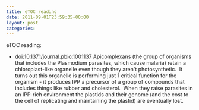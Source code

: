 ```yaml
---
title: eTOC reading
date: 2011-09-01T23:59:35+00:00
layout: post
categories:
---
```

eTOC reading:

  * [doi:10.1371/journal.pbio.1001137][1] Apicomplexans (the group of organisms that includes the Plasmodium parasites, which cause malaria) retain a chloroplast-like organelle even though they aren't photosynthetic.  It turns out this organelle is performing just 1 critical function for the organism - it produces IPP a precursor of a group of compounds that includes things like rubber and cholesterol.  When they raise parasites in an IPP-rich environment the plastids and their genome (and the cost to the cell of replicating and maintaining the plastid) are eventually lost.

[1]: http://doi.org/10.1371/journal.pbio.1001137
